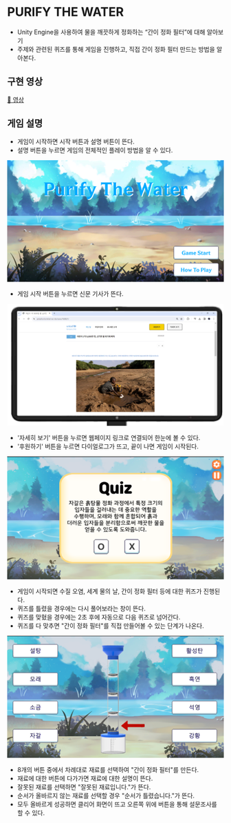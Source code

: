 # PURIFY THE WATER
- Unity Engine을 사용하여 물을 깨끗하게 정화하는 “간이 정화 필터”에 대해 알아보기
- 주제와 관련된 퀴즈를 통해 게임을 진행하고, 직접 간이 정화 필터 만드는 방법을 알아본다.

## 구현 영상
[📌 영상](https://drive.google.com/file/d/1xbaJFF0wSZuPrLAZMnHaKWnrCNkROhZ5/view?usp=drive_link)

## 게임 설명
- 게임이 시작하면 시작 버튼과 설명 버튼이 뜬다.
- 설명 버튼을 누르면 게임의 전체적인 플레이 방법을 알 수 있다.

![START 화면](START.png)

- 게임 시작 버튼을 누르면 신문 기사가 뜬다.

![MANUAL 화면](Manual.png)

- '자세히 보기' 버튼을 누르면 웹페이지 링크로 연결되어 한눈에 볼 수 있다.
- '후원하기' 버튼을 누르면 다이얼로그가 뜨고, 끝이 나면 게임이 시작된다.

![STAGE1 화면](Quiz.png)

- 게임이 시작되면 수질 오염, 세계 물의 날, 간이 정화 필터 등에 대한 퀴즈가 진행된다.
- 퀴즈를 틀렸을 경우에는 다시 풀어보라는 창이 뜬다.
- 퀴즈를 맞혔을 경우에는 2초 후에 자동으로 다음 퀴즈로 넘어간다.
- 퀴즈를 다 맞추면 "간이 정화 필터"를 직접 만들어볼 수 있는 단계가 나온다.

![STAGE2 화면](STAGE2.png)

- 8개의 버튼 중에서 차례대로 재료를 선택하여 "간이 정화 필터"를 만든다.
- 재료에 대한 버튼에 다가가면 재료에 대한 설명이 뜬다.
- 잘못된 재료를 선택하면 "잘못된 재료입니다."가 뜬다.
- 순서가 올바르지 않는 재료를 선택할 경우 "순서가 틀렸습니다."가 뜬다.
- 모두 올바르게 성공하면 클리어 화면이 뜨고 오른쪽 위에 버튼을 통해 설문조사를 할 수 있다.

